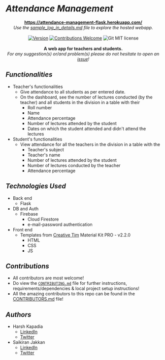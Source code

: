 # ***Attendance Management***
<p align="center">
   <a href="https://attendance-management-flask.herokuapp.com/"><b>https://attendance-management-flask.herokuapp.com/</b></a>
   <br />
   <i>Use the <a href="https://github.com/HarshKapadia2/attendance_management/blob/master/sample_log_in_details.md">sample_log_in_details.md</a> file to explore the hosted webapp.</i>
   <br />
   <br />
   <a href="#"><img alt="Version" src="https://img.shields.io/badge/version-1.0.0-green?style=flat-square"></a>
   <a href="https://github.com/HarshKapadia2/attendance_management/blob/master/CONTRIBUTING.md"><img alt="Contributions Welcome" src="https://img.shields.io/badge/contributions-welcome-green?style=flat-square"></a>
   <img alt="Git MIT license" src="https://img.shields.io/github/license/HarshKapadia2/git_basics?style=flat-square">
   <br />
   <br />
   <b>A web app for teachers and students.</b>
   <br />
   <i>For any suggestion(s) or/and problem(s) please do not hesitate to open an <a href="https://github.com/HarshKapadia2/attendance_management/issues">issue</a>!</i>
</p>

## ***Functionalities***
- Teacher's functionalities
   - Give attendance to all students as per entered date.
   - On the dashboard, see the number of lectures conducted (by the teacher) and all students in the division in a table with their
      - Roll number
      - Name
      - Attendance percentage
      - Number of lectures attended by the student
      - Dates on which the student attended and didn't attend the lectures
- Student's functionalities
   - View attendance for all the teachers in the division in a table with the
      - Teacher's subject
      - Teacher's name
      - Number of lectures attended by the student
      - Number of lectures conducted by the teacher
      - Attendance percentage
      
## ***Technologies Used***
- Back end
   - Flask
- DB and Auth
   - Firebase
      - Cloud Firestore
      - e-mail-password authentication
- Front end
   - Templates from [Creative Tim](https://www.creative-tim.com/) Material Kit PRO - v2.2.0
      - HTML
      - CSS
      - JS

## ***Contributions***
- All contributors are most welcome!
- Do view the [`CONTRIBUTING.md`](https://github.com/HarshKapadia2/attendance_management/blob/master/CONTRIBUTING.md) file for further instructions, requirements/dependencies & local project setup instructions!
- All the amazing contributors to this repo can be found in the [CONTRIBUTORS.md](https://github.com/HarshKapadia2/attendance_management/blob/master/CONTRIBUTORS.md) file!

## ***Authors***
- Harsh Kapadia
   - [LinkedIn](https://www.linkedin.com/in/harsh-kapadia-426999175/)
   - [Twitter](https://twitter.com/harshgkapadia)
- Saikiran Jakkan
   - [LinkedIn](https://www.linkedin.com/in/saikiran-jakkan-939b2a190/)
   - [Twitter](https://twitter.com/saiki_93)
